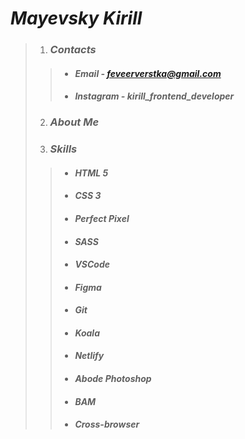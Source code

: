 #  *Mayevsky Kirill*

> 1. ###  *Contacts*
>
>> - ####  *Email -  feveerverstka@gmail.com*
>>
>> - ####  *Instagram -*  *kirill_frontend_developer*
>
> 2. ###  *About Me*
>
> 3. ###  *Skills*
>
>>  - ####  *HTML 5*
>>  - ####  *CSS 3*
>>  - ####  *Perfect Pixel*
>>  - ####  *SASS*
>>  - ####  *VSCode*
>>  - ####  *Figma*
>>  - ####  *Git*
>>  - ####  *Koala*
>>  - ####  *Netlify*
>>  - ####  *Abode Photoshop*
>>  - ####  *BAM*
>>  - ####  *Cross-browser*
